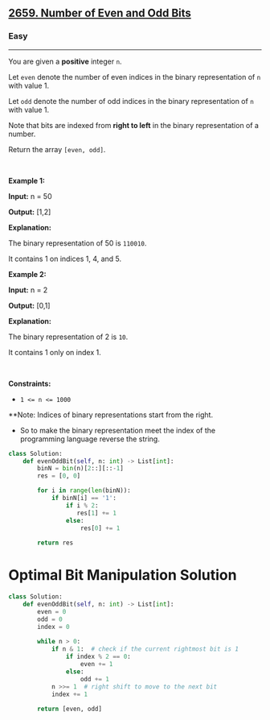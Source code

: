 <h2><a href="https://leetcode.com/problems/number-of-even-and-odd-bits">2659. Number of Even and Odd Bits</a></h2><h3>Easy</h3><hr><p>You are given a <strong>positive</strong> integer <code>n</code>.</p>

<p>Let <code>even</code> denote the number of even indices in the binary representation of <code>n</code> with value 1.</p>

<p>Let <code>odd</code> denote the number of odd indices in the binary representation of <code>n</code> with value 1.</p>

<p>Note that bits are indexed from <strong>right to left</strong> in the binary representation of a number.</p>

<p>Return the array <code>[even, odd]</code>.</p>

<p>&nbsp;</p>
<p><strong class="example">Example 1:</strong></p>

<div class="example-block">
<p><strong>Input:</strong> <span class="example-io">n = 50</span></p>

<p><strong>Output:</strong> <span class="example-io">[1,2]</span></p>

<p><strong>Explanation:</strong></p>

<p>The binary representation of 50 is <code>110010</code>.</p>

<p>It contains 1 on indices 1, 4, and 5.</p>
</div>

<p><strong class="example">Example 2:</strong></p>

<div class="example-block">
<p><strong>Input:</strong> <span class="example-io">n = 2</span></p>

<p><strong>Output:</strong> <span class="example-io">[0,1]</span></p>

<p><strong>Explanation:</strong></p>

<p>The binary representation of 2 is <code>10</code>.</p>

<p>It contains 1 only on index 1.</p>
</div>

<p>&nbsp;</p>
<p><strong>Constraints:</strong></p>

<ul>
	<li><code>1 &lt;= n &lt;= 1000</code></li>
</ul>

**Note: Indices of binary representations start from the right. 
* So to make the binary representation meet the index of the programming language reverse the string. 

```python
class Solution:
    def evenOddBit(self, n: int) -> List[int]:
        binN = bin(n)[2::][::-1]
        res = [0, 0]

        for i in range(len(binN)):
            if binN[i] == '1':
                if i % 2:
                   res[1] += 1
                else:
                    res[0] += 1
        
        return res
```

# Optimal Bit Manipulation Solution 
```python
class Solution:
    def evenOddBit(self, n: int) -> List[int]:
        even = 0
        odd = 0
        index = 0
        
        while n > 0:
            if n & 1:  # check if the current rightmost bit is 1
                if index % 2 == 0:
                    even += 1
                else:
                    odd += 1
            n >>= 1  # right shift to move to the next bit
            index += 1
        
        return [even, odd]
```
